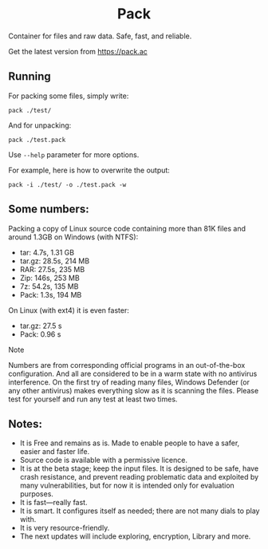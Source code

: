 <h1 align="center">Pack</h1>

Container for files and raw data. Safe, fast, and reliable.

Get the latest version from https://pack.ac



## Running

For packing some files, simply write:

```
pack ./test/
```

And for unpacking:

```
pack ./test.pack
```

Use `--help` parameter for more options.

For example, here is how to overwrite the output:

```
pack -i ./test/ -o ./test.pack -w
```



## Some numbers:

Packing a copy of Linux source code containing more than 81K files and around 1.3GB on Windows (with NTFS):

- tar: 4.7s, 1.31 GB
- tar.gz: 28.5s, 214 MB
- RAR: 27.5s, 235 MB
- Zip: 146s, 253 MB
- 7z: 54.2s, 135 MB
- Pack: 1.3s, 194 MB



On Linux (with ext4) it is even faster:

- tar.gz: 27.5 s
- Pack: 0.96 s



> [!NOTE]
> Numbers are from corresponding official programs in an out-of-the-box configuration. And all are considered to be in a warm state with no antivirus interference.
> On the first try of reading many files, Windows Defender (or any other antivirus) makes everything slow as it is scanning the files.
> Please test for yourself and run any test at least two times.


## Notes:

- It is Free and remains as is. Made to enable people to have a safer, easier and faster life.
- Source code is available with a permissive licence.
- It is at the beta stage; keep the input files. It is designed to be safe, have crash resistance, and prevent reading problematic data and exploited by many vulnerabilities, but for now it is intended only for evaluation purposes.
- It is fast—really fast.
- It is smart. It configures itself as needed; there are not many dials to play with.
- It is very resource-friendly.
- The next updates will include exploring, encryption, Library and more.
